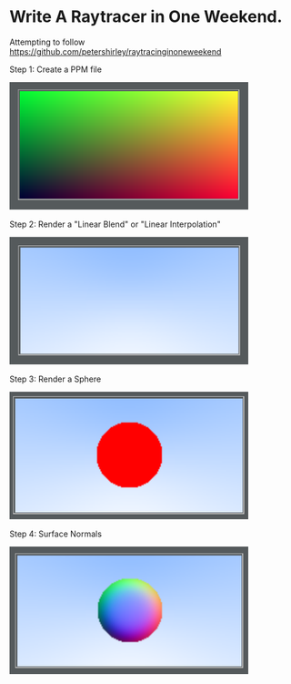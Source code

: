 # Write A Raytracer in One Weekend.
Attempting to follow https://github.com/petershirley/raytracinginoneweekend

Step 1: Create a PPM file

<img src="ppm_example.png" width="420" height="224" />

Step 2: Render a "Linear Blend" or "Linear Interpolation"

<img src="ppm_lerp.png" width="420" height="224" />

Step 3: Render a Sphere

<img src="ppm_rendering_a_sphere.png" width="420" height="224" />

Step 4: Surface Normals

<img src="ppm_surface_normals.png" width="420" height="224" />